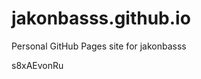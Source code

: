 # jakonbasss.github.io
Personal GitHub Pages site for jakonbasss































































s8xAEvonRu
